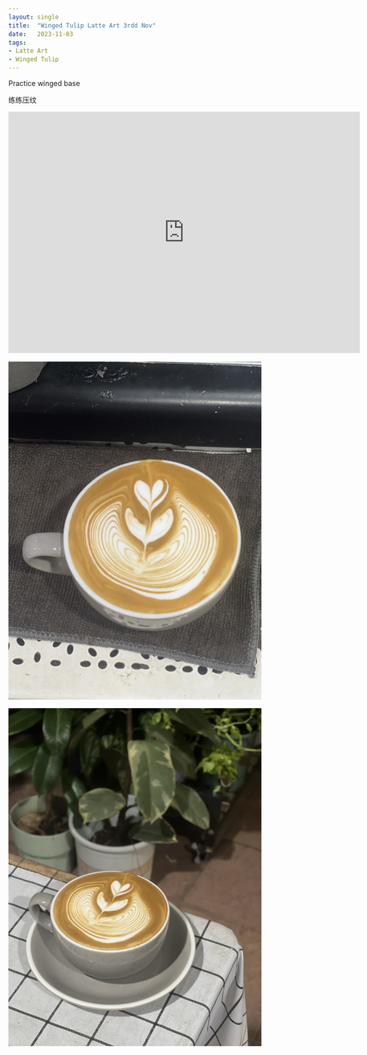 ```yaml
---
layout: single
title:  "Winged Tulip Latte Art 3rdd Nov"
date:   2023-11-03
tags:
- Latte Art
- Winged Tulip
---
```



Practice winged base

练练压纹



<div class="embed-container">
  <iframe
      src="https://www.youtube.com/embed/DdUz9WQ22_k"
      width="700"
      height="480"
      frameborder="0"
      allowfullscreen="true">
  </iframe>
</div>



![](/assets/img/2023/11/03/IMG_9475.jpg)

![](/assets/img/2023/11/03/IMG_9479.jpg)
